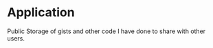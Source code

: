 Application
===========

Public Storage of gists and other code I have done to share with other users.
